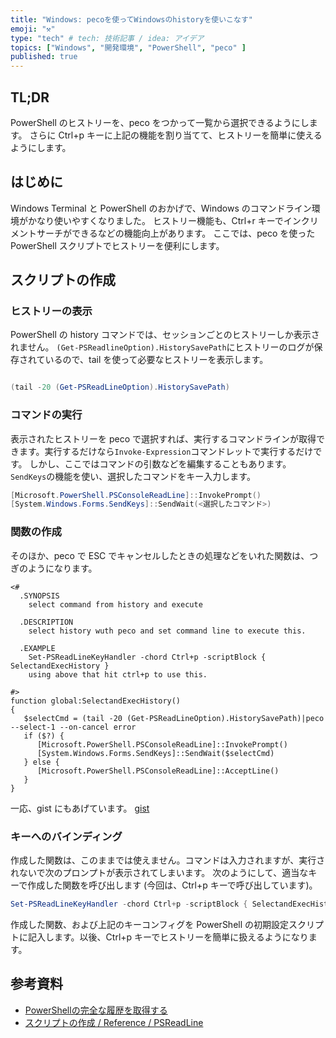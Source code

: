```yaml
---
title: "Windows: pecoを使ってWindowsのhistoryを使いこなす"
emoji: "⚒️"
type: "tech" # tech: 技術記事 / idea: アイデア
topics: ["Windows", "開発環境", "PowerShell", "peco" ]
published: true
---
```


## TL;DR

  PowerShell のヒストリーを、peco をつかって一覧から選択できるようにします。
  さらに Ctrl+p キーに上記の機能を割り当てて、ヒストリーを簡単に使えるようにします。

## はじめに

  Windows Terminal と PowerShell のおかげで、Windows のコマンドライン環境がかなり使いやすくなりました。
  ヒストリー機能も、Ctrl+r キーでインクリメントサーチができるなどの機能向上があります。
  ここでは、peco を使った PowerShell スクリプトでヒストリーを便利にします。

## スクリプトの作成

### ヒストリーの表示

  PowerShell の history コマンドでは、セッションごとのヒストリーしか表示されません。
  `(Get-PSReadlineOption).HistorySavePath`にヒストリーのログが保存されているので、tail を使って必要なヒストリーを表示します。

  ``` powershell
  
  (tail -20 (Get-PSReadLineOption).HistorySavePath)

  ```

### コマンドの実行

  表示されたヒストリーを peco で選択すれば、実行するコマンドラインが取得できます。実行するだけなら`Invoke-Expression`コマンドレットで実行するだけです。
  しかし、ここではコマンドの引数などを編集することもあります。`SendKeys`の機能を使い、選択したコマンドをキー入力します。

  ``` PowerShell
  [Microsoft.PowerShell.PSConsoleReadLine]::InvokePrompt()
  [System.Windows.Forms.SendKeys]::SendWait(<選択したコマンド>)
  
  ```

### 関数の作成

  そのほか、peco で ESC でキャンセルしたときの処理などをいれた関数は、つぎのようになります。

  ``` PowerShell: SelectandExecHistory.ps1
  <#
    .SYNOPSIS
      select command from history and execute

    .DESCRIPTION
      select history wuth peco and set command line to execute this.

    .EXAMPLE
      Set-PSReadLineKeyHandler -chord Ctrl+p -scriptBlock { SelectandExecHistory }
      using above that hit ctrl+p to use this.

  #>
  function global:SelectandExecHistory()
  {
     $selectCmd = (tail -20 (Get-PSReadLineOption).HistorySavePath)|peco --select-1 --on-cancel error
     if ($?) {
        [Microsoft.PowerShell.PSConsoleReadLine]::InvokePrompt()
        [System.Windows.Forms.SendKeys]::SendWait($selectCmd)
     } else {
        [Microsoft.PowerShell.PSConsoleReadLine]::AcceptLine()
     }
  }
  ```
  
  一応、gist にもあげています。
  [gist](https://gist.github.com/atsushifx/a9ae10e2d0cbab8df899aa9b410aa2ce)

### キーへのバインディング

  作成した関数は、このままでは使えません。コマンドは入力されますが、実行されないで次のプロンプトが表示されてしまいます。
  次のようにして、適当なキーで作成した関数を呼び出します (今回は、Ctrl+p キーで呼び出しています)。

  ``` PowerShell
  Set-PSReadLineKeyHandler -chord Ctrl+p -scriptBlock { SelectandExecHistory }

  ```

  作成した関数、および上記のキーコンフィグを PowerShell の初期設定スクリプトに記入します。以後、Ctrl+p キーでヒストリーを簡単に扱えるようになります。

## 参考資料

- [PowerShellの完全な履歴を取得する](https://qiita.com/yuta0801/items/ad0cf608144fb1546e54)
- [スクリプトの作成 / Reference / PSReadLine](https://docs.microsoft.com/ja-jp/powershell/module/psreadline/set-psreadlinekeyhandler)
